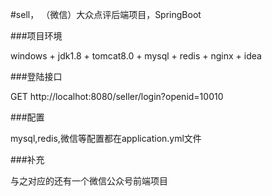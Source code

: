 #sell， （微信）大众点评后端项目，SpringBoot


###项目环境

windows + jdk1.8 + tomcat8.0 + mysql + redis + nginx + idea

###登陆接口

GET http://localhot:8080/seller/login?openid=10010

###配置

mysql,redis,微信等配置都在application.yml文件

###补充

与之对应的还有一个微信公众号前端项目